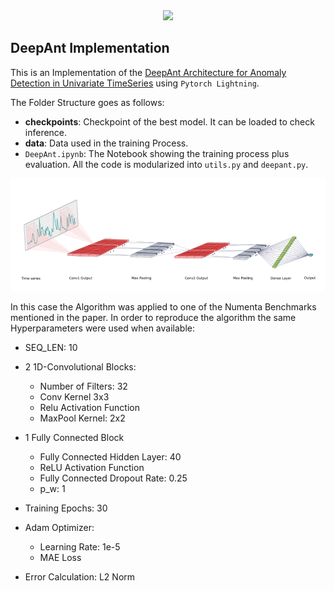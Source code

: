 <center>
<a href="https://colab.research.google.com/github/datacubeR/DeepAnt/blob/master/DeepAnt.ipynb"><img src="https://colab.research.google.com/assets/colab-badge.svg"></a>
</center>

## DeepAnt Implementation

This is an Implementation of the [DeepAnt Architecture for Anomaly Detection in Univariate TimeSeries](DeepAnT_Paper.pdf) using `Pytorch Lightning`. 

The Folder Structure goes as follows:

* **checkpoints**: Checkpoint of the best model. It can be loaded to check inference.
* **data**: Data used in the training Process.
* `DeepAnt.ipynb`: The Notebook showing the training process plus evaluation. All the code is modularized into `utils.py` and `deepant.py`.

![](data/DeepAnt.png)

In this case the Algorithm was applied to one of the Numenta Benchmarks mentioned in the paper. In order to reproduce the algorithm the same Hyperparameters were used when available:

* SEQ_LEN: 10
* 2 1D-Convolutional Blocks:
  * Number of Filters: 32
  * Conv Kernel 3x3
  * Relu Activation Function
  * MaxPool Kernel: 2x2
* 1 Fully Connected Block
  * Fully Connected Hidden Layer: 40
  * ReLU Activation Function
  * Fully Connected Dropout Rate: 0.25
  * p_w: 1

* Training Epochs: 30
* Adam Optimizer: 
  * Learning Rate: 1e-5
  * MAE Loss
* Error Calculation: L2 Norm
  
  